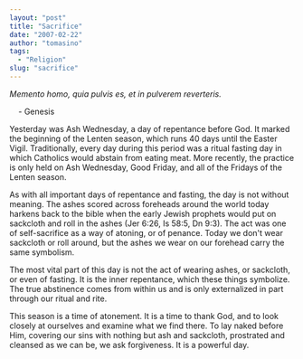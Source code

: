 ```yaml
---
layout: "post"
title: "Sacrifice"
date: "2007-02-22"
author: "tomasino"
tags:
  - "Religion"
slug: "sacrifice"
---
```


<span style="font-style: italic;">Memento homo, quia pulvis es, et in
pulverem reverteris.</span>

    - Genesis

Yesterday was Ash Wednesday, a day of repentance before God. It marked
the beginning of the Lenten season, which runs 40 days until the Easter
Vigil. Traditionally, every day during this period was a ritual fasting
day in which Catholics would abstain from eating meat. More recently,
the practice is only held on Ash Wednesday, Good Friday, and all of the
Fridays of the Lenten season.

As with all important days of repentance and fasting, the day is not
without meaning. The ashes scored across foreheads around the world
today harkens back to the bible when the early Jewish prophets would put
on sackcloth and roll in the ashes (Jer 6:26, Is 58:5, Dn 9:3). The act
was one of self-sacrifice as a way of atoning, or of penance. Today we
don't wear sackcloth or roll around, but the ashes we wear on our
forehead carry the same symbolism.

The most vital part of this day is not the act of wearing ashes, or
sackcloth, or even of fasting. It is the inner repentance, which these
things symbolize. The true abstinence comes from within us and is only
externalized in part through our ritual and rite.

This season is a time of atonement. It is a time to thank God, and to
look closely at ourselves and examine what we find there. To lay naked
before Him, covering our sins with nothing but ash and sackcloth,
prostrated and cleansed as we can be, we ask forgiveness. It is a
powerful day.
